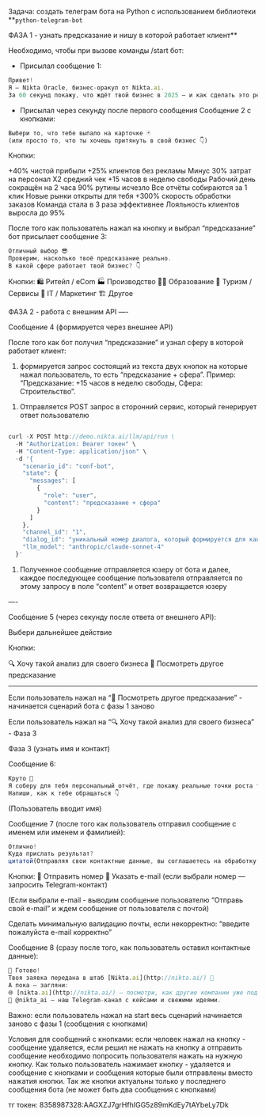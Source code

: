 Задача: создать телеграм бота на Python с использованием библиотеки **`python-telegram-bot`

ФАЗА 1 - узнать предсказание и нишу в которой работает клиент**

Необходимо, чтобы при вызове команды /start бот:
- Присылал сообщение 1:

```jsx
Привет!
Я — Nikta Oracle, бизнес-оракул от Nikta.ai.
За 60 секунд покажу, что ждёт твой бизнес в 2025 — и как сделать это реальностью с помощью автоматизации.
```

- Присылал через секунду после первого сообщения Сообщение 2 с кнопками:

```jsx
Выбери то, что тебе выпало на карточке 🃏
(или просто то, что ты хочешь притянуть в свой бизнес 👇)
```

Кнопки:

+40% чистой прибыли
+25% клиентов без рекламы
Минус 30% затрат на персонал
Х2 средний чек
+15 часов в неделю свободы
Рабочий день сокращён на 2 часа
90% рутины исчезло
Все отчёты собираются за 1 клик
Новые рынки открыты для тебя
+300% скорость обработки заказов
Команда стала в 3 раза эффективнее
Лояльность клиентов выросла до 95%

После того как пользователь нажал на кнопку и выбрал “предсказание” бот присылает сообщение 3:

```jsx
Отличный выбор 😎
Проверим, насколько твоё предсказание реально.
В какой сфере работает твой бизнес? 👇
```

Кнопки:
🛍 Ритейл / eCom
🏭 Производство
🧑‍🏫 Образование
🧳 Туризм / Сервисы
💼 IT / Маркетинг
🏗 Другое

ФАЗА 2 - работа с внешним API
—- 

Сообщение 4 (формируется через внешнее API)

После того как бот получил “предсказание” и узнал сферу в которой работает клиент:

1)  формируется запрос состоящий из текста двух  кнопок на которые нажал пользователь, то есть “предсказание + сфера”. Пример: “Предсказание: +15 часов в неделю свободы, Сфера: Строительство”. 

1. Отправляется POST запрос в сторонний сервис, который генерирует ответ пользователю

```jsx

curl -X POST http://demo.nikta.ai/llm/api/run \
  -H "Authorization: Bearer токен" \
  -H "Content-Type: application/json" \
  -d '{
    "scenario_id": "conf-bot", 
    "state": {
      "messages": [
        {
          "role": "user", 
          "content": "предсказание + сфера"
        }
      ]
    }, 
    "channel_id": "1", 
    "dialog_id": "уникальный номер диалога, который формируется для каждой сессии по нажатию /start, если тот же пользователь нажал на start заново - новый id диалога", 
    "llm_model": "anthropic/claude-sonnet-4"
  }'
```

1. Полученное сообщение отправляется юзеру от бота и далее, каждое последующее сообщение пользователя отправляется по этому запросу в поле “content” и ответ возвращается юзеру

—-

Сообщение 5 (через секунду после ответа от внешнего API):

Выбери дальнейшее действие

Кнопки:

🔍 Хочу такой анализ для своего бизнеса
🔁 Посмотреть другое предсказание

---

Если пользователь нажал на “🔁 Посмотреть другое предсказание” - начинается сценарий бота с фазы 1 заново

Если пользователь нажал на “🔍 Хочу такой анализ для своего бизнеса” - Фаза 3

Фаза 3 (узнать имя и контакт)

Сообщение 6:

```jsx
Круто 💪
Я соберу для тебя персональный отчёт, где покажу реальные точки роста твоей компании.
Напиши, как к тебе обращаться 👇
```

(Пользователь вводит имя)

Сообщение 7 (после того как пользователь отправил сообщение с именем или именем и фамилией):

```jsx
Отлично!
Куда прислать результат?
цитатой(Отправляя свои контактные данные, вы соглашаетесь на обработку данных согласно политике [Nikta.ai](http://nikta.ai/).)
```

Кнопки:
📱 Отправить номер
📧 Указать e-mail
(если выбрали номер — запросить Telegram-контакт)

(Если выбрали e-mail - выводим сообщение пользователю “Отправь свой e-mail” и ждем сообщение от пользователя с почтой)

Сделать минимальную валидацию почты, если некорректно: “введите пожалуйста e-mail корректно”

Сообщение 8 (сразу после того, как пользователь оставил контактные данные):

```jsx
🎯 Готово!
Твоя заявка передана в штаб [Nikta.ai](http://nikta.ai/) 🚀
А пока — загляни:
🌐 [nikta.ai](http://nikta.ai/) — посмотри, как другие компании уже подтвердили свои “предсказания”.
💬 @nikta_ai — наш Telegram-канал с кейсами и свежими идеями.
```

Важно: если пользователь нажал на start весь сценарий начинается заново с фазы 1 (сообщения с кнопками)

Условия для   сообщений с кнопками: если человек нажал на кнопку - сообщение удаляется, если решил не нажать на кнопку а отправить сообщение необходимо попросить пользователя нажать на нужную кнопку. Как только пользователь нажимает кнопку - удаляется и сообщение с кнопками и сообщения которые были отправлены вместо нажатия кнопки.
 Так же кнопки актуальны только у последнего сообщения бота (не может быть два сообщения с кнопками)

тг токен: 8358987328:AAGXZJ7grHfhIGG5z89mKdEy7tAYbeLy7Dk